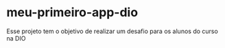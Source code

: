 # meu-primeiro-app-dio
Esse projeto tem o objetivo de realizar um desafio para os alunos do curso na DIO
